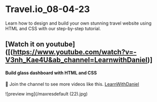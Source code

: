 # Travel.io_08-04-23
Learn how to design and build your own stunning travel website using HTML and CSS with our step-by-step tutorial.
## [Watch it on youtube]([(https://www.youtube.com/watch?v=-V3nh_Kae4U&ab_channel=LearnwithDaniel)]

#### Build glass dashboard with HTML and CSS


💙 Join the channel to see more videos like this. [LearnWithDaniel](https://www.youtube.com/@learnwithdanial417)

![preview img](/maxresdefault (22).jpg)
